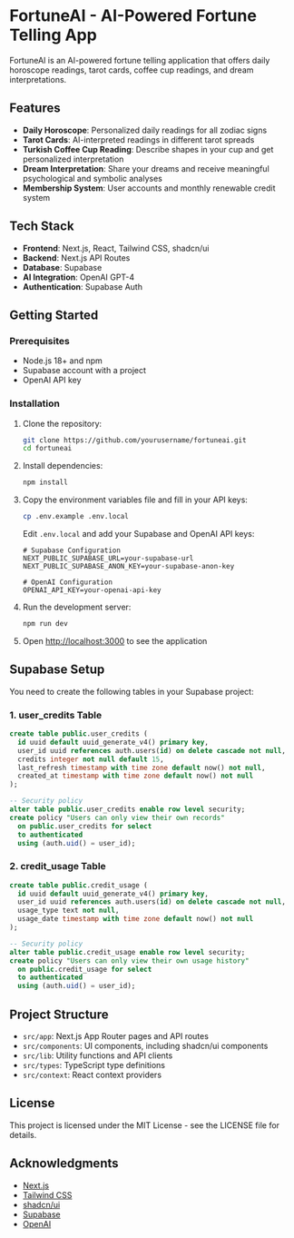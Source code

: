 # FortuneAI - AI-Powered Fortune Telling App

FortuneAI is an AI-powered fortune telling application that offers daily horoscope readings, tarot cards, coffee cup readings, and dream interpretations.

## Features

- **Daily Horoscope**: Personalized daily readings for all zodiac signs
- **Tarot Cards**: AI-interpreted readings in different tarot spreads
- **Turkish Coffee Cup Reading**: Describe shapes in your cup and get personalized interpretation
- **Dream Interpretation**: Share your dreams and receive meaningful psychological and symbolic analyses
- **Membership System**: User accounts and monthly renewable credit system

## Tech Stack

- **Frontend**: Next.js, React, Tailwind CSS, shadcn/ui
- **Backend**: Next.js API Routes
- **Database**: Supabase
- **AI Integration**: OpenAI GPT-4
- **Authentication**: Supabase Auth

## Getting Started

### Prerequisites

- Node.js 18+ and npm
- Supabase account with a project
- OpenAI API key

### Installation

1. Clone the repository:
   ```bash
   git clone https://github.com/yourusername/fortuneai.git
   cd fortuneai
   ```

2. Install dependencies:
   ```bash
   npm install
   ```

3. Copy the environment variables file and fill in your API keys:
   ```bash
   cp .env.example .env.local
   ```
   
   Edit `.env.local` and add your Supabase and OpenAI API keys:
   ```
   # Supabase Configuration
   NEXT_PUBLIC_SUPABASE_URL=your-supabase-url
   NEXT_PUBLIC_SUPABASE_ANON_KEY=your-supabase-anon-key

   # OpenAI Configuration
   OPENAI_API_KEY=your-openai-api-key
   ```

4. Run the development server:
   ```bash
   npm run dev
   ```

5. Open [http://localhost:3000](http://localhost:3000) to see the application

## Supabase Setup

You need to create the following tables in your Supabase project:

### 1. user_credits Table
```sql
create table public.user_credits (
  id uuid default uuid_generate_v4() primary key,
  user_id uuid references auth.users(id) on delete cascade not null,
  credits integer not null default 15,
  last_refresh timestamp with time zone default now() not null,
  created_at timestamp with time zone default now() not null
);

-- Security policy
alter table public.user_credits enable row level security;
create policy "Users can only view their own records"
  on public.user_credits for select
  to authenticated
  using (auth.uid() = user_id);
```

### 2. credit_usage Table
```sql
create table public.credit_usage (
  id uuid default uuid_generate_v4() primary key,
  user_id uuid references auth.users(id) on delete cascade not null,
  usage_type text not null,
  usage_date timestamp with time zone default now() not null
);

-- Security policy
alter table public.credit_usage enable row level security;
create policy "Users can only view their own usage history"
  on public.credit_usage for select
  to authenticated
  using (auth.uid() = user_id);
```

## Project Structure

- `src/app`: Next.js App Router pages and API routes
- `src/components`: UI components, including shadcn/ui components
- `src/lib`: Utility functions and API clients
- `src/types`: TypeScript type definitions
- `src/context`: React context providers

## License

This project is licensed under the MIT License - see the LICENSE file for details.

## Acknowledgments

- [Next.js](https://nextjs.org/)
- [Tailwind CSS](https://tailwindcss.com/)
- [shadcn/ui](https://ui.shadcn.com/)
- [Supabase](https://supabase.io/)
- [OpenAI](https://openai.com/)
